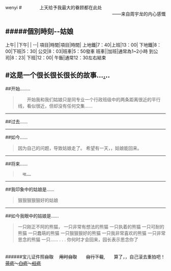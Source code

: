 ﻿wenyi
#　　　　上天给予我最大的眷顾都在此处
　　　　　　　　　　　　　　　　　　　　　　　　——来自周宇龙的内心感慨

#####**個別時刻--姑娘**
---
上午|   |下午|  |
--|
項目|時間|項目|時間|
上地鐵|7：40|上班|13：00|
下地鐵|8：00|下班|5：30|
公交|8：03|班車|5：50發車
班車||加班|通常為1~2小時
到公司|8：23|
下班|12：00|
午飯|通常12：30左右結束




#这是一个很长很长很长的故事...[.]()..
---
##开始……..
>　　开始我和我们姑娘只是同专业一个行政班级中的两条距离很近的平行线，看似很近，但却没有任何交集……

---
##过去……

---
##如今……
>   因为自己的问题，导致姑娘走了。
>   希望有一天，，姑娘能回来。

---
##将来……
>       唉……

---
##我印象中的姑娘是……
>   狠狠狠狠狠好的姑娘

---
##如今我眼中的姑娘是……

>   一只刚正不阿的熊猫，
    一只非常有想法的熊猫
    一只执着的熊猫
    一只可耐的熊猫
    一只蠢萌的熊猫
    一只狠狠狠好的熊猫
    一只我非常喜欢的熊猫
    一只非常思念的熊猫
    一只……
            .
            .
            .
    你何时才会回来，园长表示思念你了
            
　　　　　　　　　　　　　　　　　
　　　　　　　　　　　　　　　　　
######宝儿证件照~~自取~~ 　~~用时自取~~　　~~自行下载~~,　　算了，，自己滚去重拍吧！
~~[蓝底](http://xiongmaoyi.cn/900000_ImageOfBlog/wenyi_1_inch/wenyi_lan.png)＼[白底](http://xiongmaoyi.cn/900000_ImageOfBlog/wenyi_1_inch/wenyi_bai.png)＼[红底](http://xiongmaoyi.cn/900000_ImageOfBlog/wenyi_1_inch/wenyi_hong.png)~~

